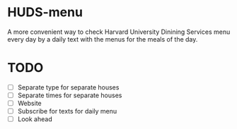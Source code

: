 # HUDS-menu
A more convenient way to check Harvard University Dinining Services menu every day by a daily text with the menus for
the meals of the day.

# TODO
- [ ] Separate type for separate houses
- [ ] Separate times for separate houses
- [ ] Website 
- [ ] Subscribe for texts for daily menu
- [ ] Look ahead
